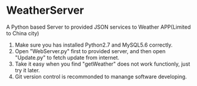 WeatherServer
=============

A Python based Server to provided JSON services to Weather APP(Limited to China city)

1. Make sure you has installed Python2.7 and MySQL5.6 correctly.
2. Open "WebServer.py" first to provided server, and then open "Update.py" to fetch update from internet.
3. Take it easy when you find "getWeather" does not work functionly, just try it later.
4. Git version control is recommonded to manange software developing.

